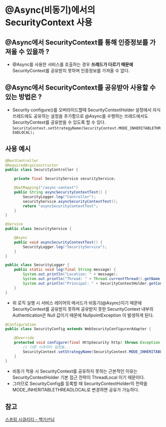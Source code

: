 # @Async(비동기)에서의 SecurityContext 사용

## @Async에서 SecurityContext를 통해 인증정보를 가져올 수 있을까 ?
- @Async를 사용한 서비스를 호출하는 경우 **쓰레드가 다르기 때문에** SecurityContext를 공유받지 못하며 인증정보를 가져올 수 없다.

## @Async에서 SecurityContext를 공유받아 사용할 수 있는 방법은 ? 
- Security configure()를 오버라이드할때 SecurityContextHolder 설정에서 자식 쓰레드에도 공유하는 설정을 추가함으로
 @Async를 수행하는 쓰레드에서도 SecurityContext를 공유받을 수 있도록 할 수 있다. 
  `SecurityContext.setStrategyName(SecurityContext.MODE_INHERITABLETHREADLOCAL);`
  
## 사용 예시 
```java
@RestController
@RequiredArgsConstructor
public class SecurityController {

    private final SecurityService securityService;

    @GetMapping("/async-context")
    public String asyncSecurityContextTest() {
        SecurityLogger.log("Controller");
        securityService.asyncSecurityContextTest();
        return "asyncSecurityContextTest";
    }
}

@Service
public class SecurityService {

    @Async
    public void asyncSecurityContextTest() {
        SecurityLogger.log("SecurityService");
    }
}

public class SecurityLogger {
    public static void log(final String message) {
        System.out.println("Location: " + message);
        System.out.println("Thread: " + Thread.currentThread().getName());
        System.out.println("Principal: " + SecurityContextHolder.getContext().getAuthentication().getPrincipal().toString());
    }
}
```
- 위 로직 실행 시 서비스 레이어의 메서드가 비동기(@Async)이기 때문에 SecurityContext를 공유받지 못하며
공유받지 못한 SecurityContext 내부의 Authentication은 Null 값이기 때문에 NullpointException 이 발생하게 된다.
```java
@Configuration
public class SecurityConfig extends WebSecurityConfigurerAdapter {

    @Override
    protected void configure(final HttpSecurity http) throws Exception {
        // 다른 시큐리티 설정들...
        SecurityContext.setStrategyName(SecurityContext.MODE_INHERITABLETHREADLOCAL);
    }
}
```
- 비동기 적용 시 SecurityContext를 공유하지 못하는 근본적인 이유는 SecurityContextHolder 기본 접근 전략이 ThreadLocal 이기 때문이다.
- 그러므로 SecurityConfig를 등록할 때 SecurityContextHolder의 전략을 MODE_INHERITABLETHREADLOCAL로 변경하면 공유가 가능하다.

## 참고
[스프링 시큐리티 - 백기선님](https://www.inflearn.com/course/%EB%B0%B1%EA%B8%B0%EC%84%A0-%EC%8A%A4%ED%94%84%EB%A7%81-%EC%8B%9C%ED%81%90%EB%A6%AC%ED%8B%B0/dashboard)
